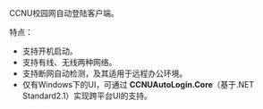CCNU校园网自动登陆客户端。

特点：

- 支持开机启动。
- 支持有线、无线两种网络。
- 支持断网自动检测，及其适用于远程办公环境。
- 仅有Windows下的UI，可通过 **CCNUAutoLogin.Core**（基于.NET Standard2.1）实现跨平台UI的支持。

